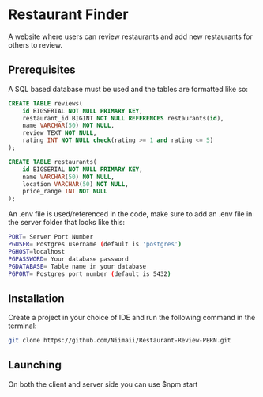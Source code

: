 # Restaurant Finder

A website where users can review restaurants and add new restaurants for others to review.

## Prerequisites

A SQL based database must be used and the tables are formatted like so:

```sql
CREATE TABLE reviews(
    id BIGSERIAL NOT NULL PRIMARY KEY,
    restaurant_id BIGINT NOT NULL REFERENCES restaurants(id),
    name VARCHAR(50) NOT NULL,
    review TEXT NOT NULL,
    rating INT NOT NULL check(rating >= 1 and rating <= 5)
);

CREATE TABLE restaurants(
    id BIGSERIAL NOT NULL PRIMARY KEY,
    name VARCHAR(50) NOT NULL,
    location VARCHAR(50) NOT NULL,
    price_range INT NOT NULL
);
```

An .env file is used/referenced in the code, make sure to add an .env file in the server folder that looks like this:

```bash
PORT= Server Port Number
PGUSER= Postgres username (default is 'postgres')
PGHOST=localhost
PGPASSWORD= Your database password
PGDATABASE= Table name in your database
PGPORT= Postgres port number (default is 5432)
```

## Installation

Create a project in your choice of IDE and run the following command in the terminal:

```bash
git clone https://github.com/Niimaii/Restaurant-Review-PERN.git
```

## Launching

On both the client and server side you can use $npm start
